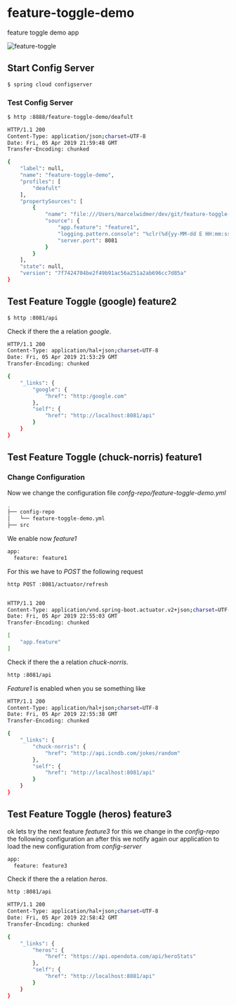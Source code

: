 # feature-toggle-demo
feature toggle demo app

![feature-toggle](../master/feature-toggle.png)


## Start Config Server
```bash
$ spring cloud configserver
```

### Test Config Server
```bash
$ http :8888/feature-toggle-demo/deafult
```

```bash
HTTP/1.1 200
Content-Type: application/json;charset=UTF-8
Date: Fri, 05 Apr 2019 21:59:48 GMT
Transfer-Encoding: chunked

{
    "label": null,
    "name": "feature-toggle-demo",
    "profiles": [
        "deafult"
    ],
    "propertySources": [
        {
            "name": "file:///Users/marcelwidmer/dev/git/feature-toggle-demo/config-repo/feature-toggle-demo.yml",
            "source": {
                "app.feature": "feature1",
                "logging.pattern.console": "%clr(%d{yy-MM-dd E HH:mm:ss.SSS}){blue} %clr(%-5p) %clr(${PID}){faint} %clr([${spring.zipkin.service.name:${spring.application.name:-}},){magenta}%clr(%X{X-B3-TraceId:-},){yellow}%clr(%X{X-B3-SpanId:-},){cyan}%clr(,%X{X-Span-Export:-}]){blue}%clr([%8.15t]){cyan} %clr(%-40.40logger{0}){blue} %clr(:){red} %clr(%m){faint}%n",
                "server.port": 8081
            }
        }
    ],
    "state": null,
    "version": "7f7424704be2f49b91ac56a251a2ab696cc7d85a"
}
```

## Test Feature Toggle (google) feature2
```bash
$ http :8081/api
```
Check if there the a relation _google_.

```bash
HTTP/1.1 200
Content-Type: application/hal+json;charset=UTF-8
Date: Fri, 05 Apr 2019 21:53:29 GMT
Transfer-Encoding: chunked

{
    "_links": {
        "google": {
            "href": "http:/google.com"
        },
        "self": {
            "href": "http://localhost:8081/api"
        }
    }
}
```

## Test Feature Toggle (chuck-norris) feature1
### Change Configuration
Now we change the configuration file _confg-repo/feature-toggle-demo.yml_

```bash
.
├── config-repo
│   └── feature-toggle-demo.yml
├── src
```

We enable now _feature1_
```bash
app:
  feature: feature1

```

For this we have to _POST_ the following request 
```bash
http POST :8081/actuator/refresh
```


```bash

HTTP/1.1 200
Content-Type: application/vnd.spring-boot.actuator.v2+json;charset=UTF-8
Date: Fri, 05 Apr 2019 22:55:03 GMT
Transfer-Encoding: chunked

[
    "app.feature"
]
```


Check if there the a relation _chuck-norris_.


```bash
http :8081/api
```

_Feature1_ is enabled when you se something like

```bash
HTTP/1.1 200
Content-Type: application/hal+json;charset=UTF-8
Date: Fri, 05 Apr 2019 22:55:38 GMT
Transfer-Encoding: chunked

{
    "_links": {
        "chuck-norris": {
            "href": "http://api.icndb.com/jokes/random"
        },
        "self": {
            "href": "http://localhost:8081/api"
        }
    }
}
``` 

## Test Feature Toggle (heros) feature3

ok lets try the next feature _feature3_ for this we change in the _config-repo_ 
the following configuration an after this we notify again our application to load the new configuration from _config-server_
```bash
app:
  feature: feature3
```

Check if there the a relation _heros_.

```bash
http :8081/api
```

```bash
HTTP/1.1 200
Content-Type: application/hal+json;charset=UTF-8
Date: Fri, 05 Apr 2019 22:58:42 GMT
Transfer-Encoding: chunked

{
    "_links": {
        "heros": {
            "href": "https://api.opendota.com/api/heroStats"
        },
        "self": {
            "href": "http://localhost:8081/api"
        }
    }
}
```